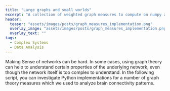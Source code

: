 ```yaml
---
title: "Large graphs and small worlds"
excerpt: "A collection of weighted graph measures to compute on numpy arrays."
header:
  teaser: "assets/images/posts/graph_measures_implementation.png"
  overlay_image: "assets/images/posts/graph_measures_implementation.png"
  overlay_text: ""
tags:
  - Complex Systems
  - Data Analysis
---
```


Making Sense of networks can be hard. In some cases, using graph theory can help to understand certain properties of the underlying network, even though the network itself is too complex to understand.
In the following script, you can investigate Python implementations for a number of graph theory measures which we used to analyze brain connectivity patterns.


<style>
iframe{height:14000px !important;}
</style>

<!--
<div style="margin-right:-30%;"></div>
-->
<script src="https://gist.github.com/DiGyt/3c06126e678e4b35afdec43a4943917d.js"></script>

